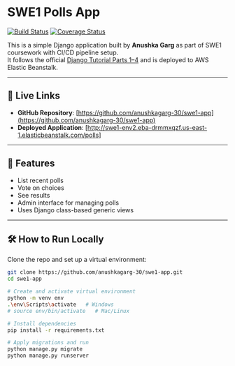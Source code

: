 # SWE1 Polls App

[![Build Status](https://travis-ci.com/anushkagarg-30/swe1-app.svg?branch=main)](https://travis-ci.com/anushkagarg-30/swe1-app)
[![Coverage Status](https://coveralls.io/repos/github/anushkagarg-30/swe1-app/badge.svg?branch=main)](https://coveralls.io/github/anushkagarg-30/swe1-app?branch=main)

This is a simple Django application built by **Anushka Garg** as part of SWE1 coursework with CI/CD pipeline setup.  
It follows the official [Django Tutorial Parts 1–4](https://docs.djangoproject.com/en/5.2/intro/tutorial01/) and is deployed to AWS Elastic Beanstalk.

---

## 🔗 Live Links

- **GitHub Repository**: [https://github.com/anushkagarg-30/swe1-app](https://github.com/anushkagarg-30/swe1-app)
- **Deployed Application**: [http://swe1-env2.eba-drmmxqzf.us-east-1.elasticbeanstalk.com/polls]

---

## 🚀 Features

- List recent polls
- Vote on choices
- See results
- Admin interface for managing polls
- Uses Django class-based generic views

---

## 🛠️ How to Run Locally

Clone the repo and set up a virtual environment:

```bash
git clone https://github.com/anushkagarg-30/swe1-app.git
cd swe1-app

# Create and activate virtual environment
python -m venv env
.\env\Scripts\activate   # Windows
# source env/bin/activate   # Mac/Linux

# Install dependencies
pip install -r requirements.txt

# Apply migrations and run
python manage.py migrate
python manage.py runserver
